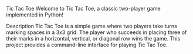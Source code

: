 Tic Tac Toe
Welcome to Tic Tac Toe, a classic two-player game implemented in Python!

Description
Tic Tac Toe is a simple game where two players take turns marking spaces in a 3x3 grid. The player who succeeds in placing three of their marks in a horizontal, vertical, or diagonal row wins the game. This project provides a command-line interface for playing Tic Tac Toe.
